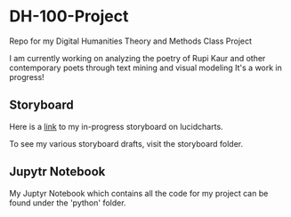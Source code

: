 # DH-100-Project
Repo for my Digital Humanities Theory and Methods Class Project

I am currently working on analyzing the poetry of Rupi Kaur and other contemporary poets through text mining and visual modeling
It's a work in progress! 

## Storyboard
Here is a [link](https://lucid.app/lucidchart/invitations/accept/inv_5d6caaa7-b1e3-4db7-b5c7-49f76836e200) to my in-progress storyboard on lucidcharts. 

To see my various storyboard drafts, visit the storyboard folder. 

## Jupytr Notebook
My Juptyr Notebook which contains all the code for my project can be found under the 'python' folder.

